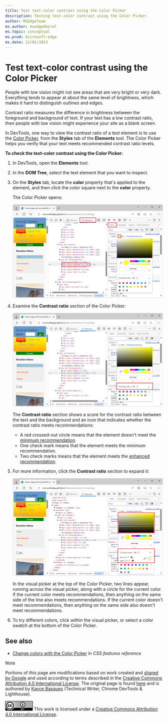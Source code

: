 ```yaml
---
title: Test text-color contrast using the Color Picker
description: Testing text-color contrast using the Color Picker.
author: MSEdgeTeam
ms.author: msedgedevrel
ms.topic: conceptual
ms.prod: microsoft-edge
ms.date: 12/01/2023
---
```

<!-- this article was created on 05/11/2021 by moving a section out from the "Accessibility reference" article (reference.md) -->
<!-- Copyright Kayce Basques

   Licensed under the Apache License, Version 2.0 (the "License");
   you may not use this file except in compliance with the License.
   You may obtain a copy of the License at

       https://www.apache.org/licenses/LICENSE-2.0

   Unless required by applicable law or agreed to in writing, software
   distributed under the License is distributed on an "AS IS" BASIS,
   WITHOUT WARRANTIES OR CONDITIONS OF ANY KIND, either express or implied.
   See the License for the specific language governing permissions and
   limitations under the License.  -->
# Test text-color contrast using the Color Picker

People with low vision might not see areas that are very bright or very dark.  Everything tends to appear at about the same level of brightness, which makes it hard to distinguish outlines and edges.

Contrast ratio measures the difference in brightness between the foreground and background of text.  If your text has a low contrast ratio, then people with low vision might experience your site as a blank screen.

In DevTools, one way to view the contrast ratio of a text element is to use the [Color Picker](../css/reference.md#change-colors-with-the-color-picker), from the **Styles** tab of the **Elements** tool.  The Color Picker helps you verify that your text meets recommended contrast ratio levels.

**To check the text-color contrast using the Color Picker:**

1. In DevTools, open the **Elements** tool.

1. In the **DOM Tree**, select the text element that you want to inspect.

1. On the **Styles** tab, locate the **color** property that's applied to the element, and then click the color square next to the **color** property.

   The Color Picker opens:

   ![The color picker, opened in the Styles tab, next to the color property of the element](./color-picker-images/accessibility-elements-styles-paragraph-highlight-color.png)

1. Examine the **Contrast ratio** section of the Color Picker:

   ![The 'Contrast Ratio' section of the Color Picker shows two check marks and a value of 13.97](./color-picker-images/accessibility-elements-styles-paragraph-highlight-color-picker.png)

   The **Contrast ratio** section shows a score for the contrast ratio between the text and the background and an icon that indicates whether the contrast ratio meets recommendations:
   
   * A red crossed-out circle means that the element doesn't meet the [minimum recommendation](https://www.w3.org/WAI/WCAG21/quickref/#contrast-minimum).
   * One check mark means that the element meets the minimum recommendation.
   * Two check marks means that the element meets the [enhanced recommendation](https://www.w3.org/WAI/WCAG21/quickref/#contrast-enhanced).

1. For more information, click the **Contrast ratio** section to expand it:

   ![The 'Contrast Ratio' Line in the visual picker](./color-picker-images/accessibility-elements-styles-paragraph-highlight-color-picker-contrast-ratio-details.png)

   In the visual picker at the top of the Color Picker, two lines appear, running across the visual picker, along with a circle for the current color.  If the current color meets recommendations, then anything on the same side of the line also meets recommendations.  If the current color doesn't meet recommendations, then anything on the same side also doesn't meet recommendations.

1. To try different colors, click within the visual picker, or select a color swatch at the bottom of the Color Picker.


<!-- ====================================================================== -->
## See also

* [Change colors with the Color Picker](../css/reference.md#change-colors-with-the-color-picker) in _CSS features reference_


<!-- ====================================================================== -->
> [!NOTE]
> Portions of this page are modifications based on work created and [shared by Google](https://developers.google.com/terms/site-policies) and used according to terms described in the [Creative Commons Attribution 4.0 International License](https://creativecommons.org/licenses/by/4.0).
> The original page is found [here](https://developer.chrome.com/docs/devtools/accessibility/reference/) and is authored by [Kayce Basques](https://developers.google.com/web/resources/contributors/kaycebasques) (Technical Writer, Chrome DevTools \& Lighthouse).

[![Creative Commons License](../../media/cc-logo/88x31.png)](https://creativecommons.org/licenses/by/4.0)
This work is licensed under a [Creative Commons Attribution 4.0 International License](https://creativecommons.org/licenses/by/4.0).
